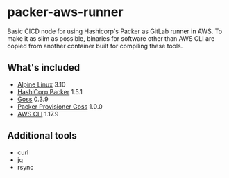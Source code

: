 # packer-aws-runner

Basic CICD node for using Hashicorp's Packer as GitLab runner in AWS. To make it as slim as possible, binaries for software other than AWS CLI are copied from another container built for compiling these tools.

## What's included

* [Alpine Linux](https://alpinelinux.org/) 3.10
* [HashiCorp Packer](https://packer.io/) 1.5.1
* [Goss](https://github.com/aelsabbahy/goss/) 0.3.9
* [Packer Provisioner Goss](https://github.com/YaleUniversity/packer-provisioner-goss) 1.0.0
* [AWS CLI](https://aws.amazon.com/cli/) 1.17.9

## Additional tools

* curl
* jq
* rsync

